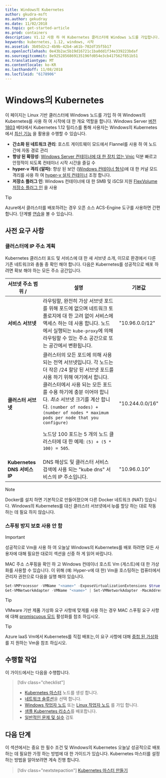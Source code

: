 ```yaml
---
title: Windows의 Kubernetes
author: gkudra-msft
ms.author: gekudray
ms.date: 11/02/2018
ms.topic: get-started-article
ms.prod: containers
description: V1.12 사용 하 여 Kubernetes 클러스터에 Windows 노드를 가입합니다.
keywords: kubernetes, 1.12, windows, 시작
ms.assetid: 3b05d2c2-4b9b-42b4-a61b-702df35f5b17
ms.openlocfilehash: 0e43b2ac5b19d16721c1ba0dd1f34e339223bdaf
ms.sourcegitcommit: 8e9252856869135196fd054e3cb417562f851b51
ms.translationtype: MT
ms.contentlocale: ko-KR
ms.lasthandoff: 11/08/2018
ms.locfileid: "6178906"
---
```

# <a name="kubernetes-on-windows"></a>Windows의 Kubernetes #
이 페이지는 Linux 기반 클러스터에 Windows 노드를 가입 하 여 Windows의 Kubernetes를 사용 하 여 시작에 대 한 개요 역할을 합니다. Windows Server [버전 1803](https://docs.microsoft.com/en-us/windows-server/get-started/whats-new-in-windows-server-1803#kubernetes) 베타에서 Kubernetes 1.12 릴리스를 통해 사용자는 Windows의 Kubernetes에서 [최신 기능](https://kubernetes.io/docs/getting-started-guides/windows/#supported-features) 을 활용을 수행할 수 있습니다.

  - **간소화 된 네트워크 관리**: 호스트 게이트웨이 모드에서 Flannel를 사용 하 여 노드 간에 자동 경로 관리
  - **향상 된 확장성**: [Windows Server 컨테이너에 대 한 장치 없는 Vnic](https://blogs.technet.microsoft.com/networking/2018/04/27/network-start-up-and-performance-improvements-in-windows-10-spring-creators-update-and-windows-server-version-1803/) 덕분 빠르고 안정적이 되도록 컨테이너 시작 시간을 즐길 수
  - **hyper-v 격리 (알파)**: 향상 된 보안 ([Windows 컨테이너 형식](https://docs.microsoft.com/en-us/virtualization/windowscontainers/about/#windows-container-types))에 대 한 커널 모드 격리를 사용 하 여 [hyper-v 설치 컨테이너](https://kubernetes.io/docs/getting-started-guides/windows/#hyper-v-containers) 조정 합니다.
  - **저장소 플러그 인**: Windows 컨테이너에 대 한 SMB 및 iSCSI 지원 [FlexVolume 저장소 플러그 인](https://github.com/Microsoft/K8s-Storage-Plugins) 을 사용

> [!TIP] 
> Azure에서 클러스터를 배포하려는 경우 오픈 소스 ACS-Engine 도구를 사용하면 간편합니다. 단계별 [연습](https://github.com/Azure/acs-engine/blob/master/docs/kubernetes/windows.md)을 볼 수 있습니다.

## <a name="prerequisites"></a>사전 요구 사항 ##

### <a name="plan-ip-addressing-for-your-cluster"></a>클러스터에 IP 주소 계획 ###
<a name="definitions"></a>Kubernetes 클러스터 포드 및 서비스에 대 한 새 서브넷 소개, 이므로 환경에서 다른 기존 네트워크와 충돌 중 확인 해야 합니다. 다음은 Kubernetes를 성공적으로 배포 하려면 확보 해야 하는 모든 주소 공간입니다.

| 서브넷 주소 범위 / | 설명 | 기본값 |
| --------- | ------------- | ------------- |
| <a name="service-subnet-def"></a>**서비스 서브넷** | 라우팅할, 완전히 가상 서브넷 포드를 위해 포드에 없으며 네트워크 토폴로지에 대 한 고려 없이 서비스에 액세스 하는 데 사용 합니다. 노드에서 실행되는 `kube-proxy`에 의해 라우팅할 수 있는 주소 공간으로 또는 공간에서 변환됩니다. | "10.96.0.0/12" |
| <a name="cluster-subnet-def"></a>**클러스터 서브넷** |  클러스터의 모든 포드에 의해 사용 되는 전역 서브넷입니다. 각 노드는 더 작은 /24 할당 된 서브넷 포드를 사용 하기 위해 여기에서 합니다. 클러스터에서 사용 되는 모든 포드를 수용 하기에 충분 이어야 합니다. *최소* 서브넷 크기를 계산 합니다. `(number of nodes) + (number of nodes * maximum pods per node that you configure)` <p/>노드당 100 포드는 5 개의 노드 클러스터에 대 한 예제: `(5) + (5 *  100) = 505`.  | "10.244.0.0/16" |
| **Kubernetes DNS 서비스 IP** | DNS 해상도 및 클러스터 서비스 검색에 사용 되는 "kube dns" 서비스의 IP 주소입니다. | "10.96.0.10" |
> [!NOTE]
> Docker를 설치 하면 기본적으로 만들어졌으며 다른 Docker 네트워크 (NAT) 있습니다. Windows의 Kubernetes를 대신 클러스터 서브넷에서 Ip를 할당 하는 대로 작동 하는 데 필요 하지 않습니다.

### <a name="disable-anti-spoofing-protection"></a>스푸핑 방지 보호 사용 안 함 ###
> [!Important] 
> 성공적으로 Vm을 사용 하 여 오늘날 Windows의 Kubernetes를 배포 하려면 모든 사용자에 대해 필요한 대로이 섹션을 신중 하 게 읽어 바랍니다.

MAC 주소 스푸핑을 확인 하 고 Windows 컨테이너 호스트 Vm (게스트)에 대 한 가상화를 사용할 수 있습니다. 이 위해 (예: Hyper-v에 대 한) Vm을 호스팅하는 컴퓨터에서 관리자 권한으로 다음을 실행 해야 있습니다.

```powershell
Set-VMProcessor -VMName "<name>" -ExposeVirtualizationExtensions $true 
Get-VMNetworkAdapter -VMName "<name>" | Set-VMNetworkAdapter -MacAddressSpoofing On
```
> [!TIP]
> VMware 기반 제품 가상화 요구 사항에 맞게를 사용 하는 경우 MAC 스푸핑 요구 사항에 대해 [promiscuous 모드](https://kb.vmware.com/s/article/1004099) 활성화를 참조 하십시오.

>[!TIP]
> Azure IaaS Vm에서 Kubernetes를 직접 배포는,이 요구 사항에 대해 [중첩 된 가상화](https://azure.microsoft.com/en-us/blog/nested-virtualization-in-azure/) 를 지 원하는 Vm을 참조 하십시오.

## <a name="what-you-will-accomplish"></a>수행할 작업 ##

이 가이드에서는 다음을 수행합니다.

> [!div class="checklist"]
> * [Kubernetes 마스터](./creating-a-linux-master.md) 노드를 생성 합니다.  
> * [네트워크 솔루션](./network-topologies.md)을 선택 합니다.  
> * [Windows 작업자 노드](./joining-windows-workers.md) 또는 [Linux 작업자 노드](./joining-linux-workers.md) 를 가입 합니다.  
> * [샘플 Kubernetes 리소스](./deploying-resources.md)를 배포합니다.  
> * [일반적인 문제 및 실수](./common-problems.md) 검토

## <a name="next-steps"></a>다음 단계 ##
이 섹션에서는 중요 한 필수 조건 및 Windows의 Kubernetes 오늘날 성공적으로 배포 하는 데 필요한 가정 하는 방법에 대 한 가이드가 있습니다. Kubernetes 마스터를 설정 하는 방법을 알아보려면 계속 진행 합니다.

> [!div class="nextstepaction"]
> [Kubernetes 마스터 만들기](./creating-a-linux-master.md)